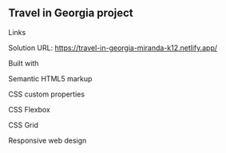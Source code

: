 ## Travel in Georgia project

Links

Solution URL: https://travel-in-georgia-miranda-k12.netlify.app/ 

Built with

Semantic HTML5 markup

CSS custom properties

CSS Flexbox

CSS Grid

Responsive web design


